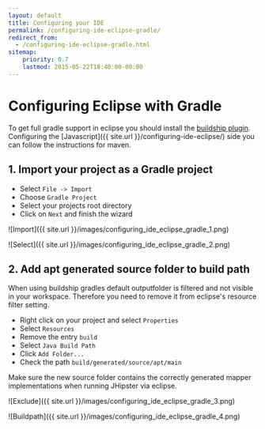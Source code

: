 ```yaml
---
layout: default
title: Configuring your IDE
permalink: /configuring-ide-eclipse-gradle/
redirect_from:
  - /configuring-ide-eclipse-gradle.html
sitemap:
    priority: 0.7
    lastmod: 2015-05-22T18:40:00-00:00
---
```


# <i class="fa fa-keyboard-o"></i> Configuring Eclipse with Gradle

To get full gradle support in eclipse you should install the [buildship plugin](https://gradle.org/eclipse/).
Configuring the [Javascript]({{ site.url }}/configuring-ide-eclipse/) side you can follow the instructions for maven.

## 1. Import your project as a Gradle project

- Select ``File -> Import``
- Choose ``Gradle Project``
- Select your projects root directory
- Click on ``Next`` and finish the wizard

![Import]({{ site.url }}/images/configuring_ide_eclipse_gradle_1.png)

![Select]({{ site.url }}/images/configuring_ide_eclipse_gradle_2.png)

## 2. Add apt generated source folder to build path

When using buildship gradles default outputfolder is filtered and not visible in your workspace.
Therefore you need to remove it from eclipse's resource filter setting.

- Right click on your project and select ``Properties``
- Select ``Resources``
- Remove the entry ``build``
- Select ``Java Build Path``
- Click ``Add Folder...``
- Check the path ``build/generated/source/apt/main``

Make sure the new source folder contains the correctly generated mapper implementations when running JHipster via eclipse.

![Exclude]({{ site.url }}/images/configuring_ide_eclipse_gradle_3.png)

![Buildpath]({{ site.url }}/images/configuring_ide_eclipse_gradle_4.png)
